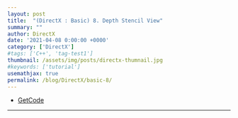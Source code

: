```yaml
---
layout: post
title:  "(DirectX : Basic) 8. Depth Stencil View"
summary: ""
author: DirectX
date: '2021-04-08 0:00:00 +0000'
category: ['DirectX']
#tags: ['C++', 'tag-test1']
thumbnail: /assets/img/posts/directx-thumnail.jpg
#keywords: ['tutorial']
usemathjax: true
permalink: /blog/DirectX/basic-8/
---
```


* [GetCode](https://github.com/EasyCoding-7/DirectX-Basic/tree/master/8)

---